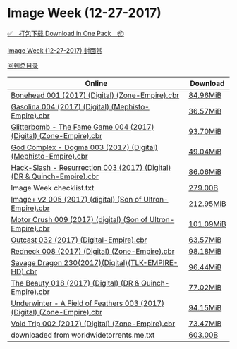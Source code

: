# Image Week (12-27-2017)

[✅&emsp;打包下载 Download in One Pack&emsp;📦](https://pan.baidu.com/s/1i5al7jn)

[Image Week (12-27-2017) 封面赏](/https://github.com/alicewish/markdown/blob/master/cover/Image-Week-12-27-2017-Covers.md)



[回到总目录](https://github.com/alicewish/markdown/blob/master/Catalogs.md)



Online | Download
--- | ---
[Bonehead 001 (2017) (Digital) (Zone-Empire).cbr](https://github.com/alicewish/markdown/blob/master/comic/Bonehead-001-2017-Digital-Zone-Empire-cbr.md) | [84.96MiB](https://pan.baidu.com/s/1i5al7jn#list/path=%2FImage%20Week%202017%20Q4%2FImage%20Week%20%2812-27-2017%29%2F%E3%82%B3%E3%82%A8%E3%82%BD%E3%82%A6%E3%82%B9%E3%82%BB%E3%82%B7%E3%82%B3%E3%82%A4%E3%82%B3%E3%82%AD%E3%82%B5%E3%82%A2%E3%82%BB%E3%82%B9%E3%82%B9%E3%82%B5%E3%82%A2%E3%82%B3%E3%82%BF%E3%82%AA%E3%82%AF%E3%82%B9%E3%82%B9%E3%82%AF%E3%82%A6%E3%82%A2%E3%82%B9%E3%82%AD%E3%82%A4%E3%82%B1%E3%82%AD&parentPath=%2FImage%20Week%202017%20Q4)
[Gasolina 004 (2017) (Digital) (Mephisto-Empire).cbr](https://github.com/alicewish/markdown/blob/master/comic/Gasolina-004-2017-Digital-Mephisto-Empire-cbr.md) | [36.57MiB](https://pan.baidu.com/s/1i5al7jn#list/path=%2FImage%20Week%202017%20Q4%2FImage%20Week%20%2812-27-2017%29%2F%E3%82%B7%E3%82%BD%E3%82%B7%E3%82%B9%E3%82%AD%E3%82%AA%E3%82%B7%E3%82%BF%E3%82%A6%E3%82%BF%E3%82%AF%E3%82%B1%E3%82%B7%E3%82%BD%E3%82%B9%E3%82%A2%E3%82%A4%E3%82%A2%E3%82%AD%E3%82%A6%E3%82%B7%E3%82%B5%E3%82%AA%E3%82%A2%E3%82%A2%E3%82%BD%E3%82%B5%E3%82%BB%E3%82%BF%E3%82%B7%E3%82%B1%E3%82%AD&parentPath=%2FImage%20Week%202017%20Q4)
[Glitterbomb - The Fame Game 004 (2017) (Digital) (Zone-Empire).cbr](https://github.com/alicewish/markdown/blob/master/comic/Glitterbomb-Fame-Game-004-2017-Digital-Zone-Empire-cbr.md) | [93.70MiB](https://pan.baidu.com/s/1i5al7jn#list/path=%2FImage%20Week%202017%20Q4%2FImage%20Week%20%2812-27-2017%29%2F%E3%82%B9%E3%82%A8%E3%82%BB%E3%82%B5%E3%82%B9%E3%82%AA%E3%82%AF%E3%82%BF%E3%82%AF%E3%82%A2%E3%82%A4%E3%82%BD%E3%82%AA%E3%82%BB%E3%82%BF%E3%82%B9%E3%82%A4%E3%82%AD%E3%82%A6%E3%82%B7%E3%82%AF%E3%82%B7%E3%82%B9%E3%82%AD%E3%82%BB%E3%82%BD%E3%82%BB%E3%82%B5%E3%82%A8%E3%82%AB%E3%82%B1%E3%82%B3&parentPath=%2FImage%20Week%202017%20Q4)
[God Complex - Dogma 003 (2017) (Digital) (Mephisto-Empire).cbr](https://github.com/alicewish/markdown/blob/master/comic/God-Complex-Dogma-003-2017-Digital-Mephisto-Empire-cbr.md) | [49.04MiB](https://pan.baidu.com/s/1i5al7jn#list/path=%2FImage%20Week%202017%20Q4%2FImage%20Week%20%2812-27-2017%29%2F%E3%82%BD%E3%82%A4%E3%82%B9%E3%82%B5%E3%82%B1%E3%82%BF%E3%82%AD%E3%82%AA%E3%82%B9%E3%82%AF%E3%82%B5%E3%82%B1%E3%82%BF%E3%82%AD%E3%82%B9%E3%82%BF%E3%82%AA%E3%82%BF%E3%82%A8%E3%82%BD%E3%82%AB%E3%82%B1%E3%82%AF%E3%82%AA%E3%82%BD%E3%82%BB%E3%82%B1%E3%82%B9%E3%82%B3%E3%82%AA%E3%82%BB%E3%82%A4&parentPath=%2FImage%20Week%202017%20Q4)
[Hack-Slash - Resurrection 003 (2017) (Digital) (DR & Quinch-Empire).cbr](https://github.com/alicewish/markdown/blob/master/comic/Hack-Slash-Resurrection-003-2017-Digital-DR-Quinch-Empire-cbr.md) | [86.06MiB](https://pan.baidu.com/s/1i5al7jn#list/path=%2FImage%20Week%202017%20Q4%2FImage%20Week%20%2812-27-2017%29%2F%E3%82%AB%E3%82%AD%E3%82%AF%E3%82%BF%E3%82%B7%E3%82%B9%E3%82%A8%E3%82%A4%E3%82%BB%E3%82%AD%E3%82%B7%E3%82%A6%E3%82%B5%E3%82%B5%E3%82%B7%E3%82%AF%E3%82%AD%E3%82%A8%E3%82%AD%E3%82%BB%E3%82%A6%E3%82%B1%E3%82%B1%E3%82%B9%E3%82%A2%E3%82%BB%E3%82%AF%E3%82%AA%E3%82%B5%E3%82%BF%E3%82%A2%E3%82%B5&parentPath=%2FImage%20Week%202017%20Q4)
Image Week checklist.txt | [279.00B](https://pan.baidu.com/s/1i5al7jn#list/path=%2FImage%20Week%202017%20Q4%2FImage%20Week%20%2812-27-2017%29%2F%E3%82%B7%E3%82%B7%E3%82%BD%E3%82%AF%E3%82%A2%E3%82%BD%E3%82%AD%E3%82%AF%E3%82%A2%E3%82%A8%E3%82%BF%E3%82%A6%E3%82%A8%E3%82%A4%E3%82%B1%E3%82%A4%E3%82%A4%E3%82%B5%E3%82%AF%E3%82%A4%E3%82%B5%E3%82%BB%E3%82%BF%E3%82%BF%E3%82%B3%E3%82%AD%E3%82%B7%E3%82%AA%E3%82%AB%E3%82%A2%E3%82%A4%E3%82%B1&parentPath=%2FImage%20Week%202017%20Q4)
[Image+ v2 005 (2017) (digital) (Son of Ultron-Empire).cbr](https://github.com/alicewish/markdown/blob/master/comic/Image-v2-005-2017-digital-Son-of-Ultron-Empire-cbr.md) | [212.95MiB](https://pan.baidu.com/s/1i5al7jn#list/path=%2FImage%20Week%202017%20Q4%2FImage%20Week%20%2812-27-2017%29%2F%E3%82%A6%E3%82%A4%E3%82%BB%E3%82%A4%E3%82%B1%E3%82%A6%E3%82%BF%E3%82%AB%E3%82%AD%E3%82%B1%E3%82%AB%E3%82%B3%E3%82%A4%E3%82%AD%E3%82%AB%E3%82%BF%E3%82%B1%E3%82%B7%E3%82%B9%E3%82%A4%E3%82%AD%E3%82%BB%E3%82%A6%E3%82%AD%E3%82%BB%E3%82%B9%E3%82%AD%E3%82%B5%E3%82%B3%E3%82%AF%E3%82%AB%E3%82%BB&parentPath=%2FImage%20Week%202017%20Q4)
[Motor Crush 009 (2017) (digital) (Son of Ultron-Empire).cbr](https://github.com/alicewish/markdown/blob/master/comic/Motor-Crush-009-2017-digital-Son-of-Ultron-Empire-cbr.md) | [101.09MiB](https://pan.baidu.com/s/1i5al7jn#list/path=%2FImage%20Week%202017%20Q4%2FImage%20Week%20%2812-27-2017%29%2F%E3%82%AD%E3%82%AA%E3%82%AA%E3%82%A6%E3%82%AA%E3%82%BD%E3%82%A8%E3%82%AF%E3%82%BF%E3%82%BB%E3%82%B1%E3%82%AD%E3%82%BF%E3%82%BB%E3%82%B9%E3%82%B5%E3%82%B5%E3%82%BB%E3%82%AF%E3%82%AF%E3%82%A6%E3%82%BF%E3%82%A6%E3%82%B5%E3%82%AF%E3%82%BF%E3%82%A6%E3%82%B9%E3%82%B1%E3%82%A6%E3%82%B1%E3%82%B1&parentPath=%2FImage%20Week%202017%20Q4)
[Outcast 032 (2017) (Digital-Empire).cbr](https://github.com/alicewish/markdown/blob/master/comic/Outcast-032-2017-Digital-Empire-cbr.md) | [63.57MiB](https://pan.baidu.com/s/1i5al7jn#list/path=%2FImage%20Week%202017%20Q4%2FImage%20Week%20%2812-27-2017%29%2F%E3%82%A8%E3%82%BF%E3%82%A6%E3%82%B5%E3%82%A4%E3%82%B9%E3%82%BB%E3%82%BD%E3%82%B3%E3%82%A2%E3%82%BB%E3%82%B9%E3%82%B1%E3%82%AB%E3%82%A6%E3%82%B1%E3%82%B1%E3%82%B5%E3%82%B7%E3%82%BD%E3%82%AB%E3%82%AB%E3%82%B1%E3%82%AB%E3%82%AB%E3%82%BF%E3%82%AB%E3%82%BD%E3%82%B1%E3%82%A2%E3%82%B5%E3%82%AD&parentPath=%2FImage%20Week%202017%20Q4)
[Redneck 008 (2017) (Digital) (Zone-Empire).cbr](https://github.com/alicewish/markdown/blob/master/comic/Redneck-008-2017-Digital-Zone-Empire-cbr.md) | [98.18MiB](https://pan.baidu.com/s/1i5al7jn#list/path=%2FImage%20Week%202017%20Q4%2FImage%20Week%20%2812-27-2017%29%2F%E3%82%B7%E3%82%BF%E3%82%A6%E3%82%A4%E3%82%B7%E3%82%AD%E3%82%B7%E3%82%A8%E3%82%BB%E3%82%AD%E3%82%B9%E3%82%BD%E3%82%B3%E3%82%A4%E3%82%A2%E3%82%B1%E3%82%A4%E3%82%B3%E3%82%A8%E3%82%AA%E3%82%AD%E3%82%B1%E3%82%B1%E3%82%AB%E3%82%A2%E3%82%B7%E3%82%AB%E3%82%A4%E3%82%A2%E3%82%B5%E3%82%A2%E3%82%BF&parentPath=%2FImage%20Week%202017%20Q4)
[Savage Dragon 230(2017)(Digital)(TLK-EMPIRE-HD).cbr](https://github.com/alicewish/markdown/blob/master/comic/Savage-Dragon-230-2017-Digital-TLK-EMPIRE-HD-cbr.md) | [96.44MiB](https://pan.baidu.com/s/1i5al7jn#list/path=%2FImage%20Week%202017%20Q4%2FImage%20Week%20%2812-27-2017%29%2F%E3%82%B7%E3%82%AF%E3%82%BD%E3%82%A6%E3%82%BB%E3%82%AA%E3%82%A6%E3%82%A4%E3%82%B3%E3%82%B9%E3%82%A6%E3%82%B1%E3%82%AF%E3%82%B3%E3%82%B3%E3%82%BF%E3%82%B5%E3%82%BD%E3%82%A4%E3%82%B3%E3%82%B1%E3%82%AA%E3%82%A4%E3%82%A4%E3%82%AD%E3%82%A4%E3%82%B3%E3%82%B5%E3%82%BD%E3%82%B7%E3%82%A4%E3%82%B5&parentPath=%2FImage%20Week%202017%20Q4)
[The Beauty 018 (2017) (Digital) (DR & Quinch-Empire).cbr](https://github.com/alicewish/markdown/blob/master/comic/Beauty-018-2017-Digital-DR-Quinch-Empire-cbr.md) | [77.02MiB](https://pan.baidu.com/s/1i5al7jn#list/path=%2FImage%20Week%202017%20Q4%2FImage%20Week%20%2812-27-2017%29%2F%E3%82%A2%E3%82%B1%E3%82%B1%E3%82%BB%E3%82%AD%E3%82%AF%E3%82%BB%E3%82%BB%E3%82%B9%E3%82%A6%E3%82%A8%E3%82%A4%E3%82%B5%E3%82%A2%E3%82%AB%E3%82%BB%E3%82%B7%E3%82%BB%E3%82%B7%E3%82%A2%E3%82%B7%E3%82%A2%E3%82%A2%E3%82%B9%E3%82%A6%E3%82%B7%E3%82%B1%E3%82%A8%E3%82%AA%E3%82%B7%E3%82%AB%E3%82%B7&parentPath=%2FImage%20Week%202017%20Q4)
[Underwinter - A Field of Feathers 003 (2017) (Digital) (Zone-Empire).cbr](https://github.com/alicewish/markdown/blob/master/comic/Underwinter-A-Field-of-Feathers-003-2017-Digital-Zone-Empire-cbr.md) | [94.15MiB](https://pan.baidu.com/s/1i5al7jn#list/path=%2FImage%20Week%202017%20Q4%2FImage%20Week%20%2812-27-2017%29%2F%E3%82%A2%E3%82%B7%E3%82%B7%E3%82%BB%E3%82%B5%E3%82%B9%E3%82%A8%E3%82%AA%E3%82%A6%E3%82%B5%E3%82%A4%E3%82%B9%E3%82%BF%E3%82%AA%E3%82%AB%E3%82%B7%E3%82%A4%E3%82%A2%E3%82%B3%E3%82%AF%E3%82%AB%E3%82%A4%E3%82%AA%E3%82%A8%E3%82%B5%E3%82%A2%E3%82%AA%E3%82%AA%E3%82%B3%E3%82%B1%E3%82%A4%E3%82%B3&parentPath=%2FImage%20Week%202017%20Q4)
[Void Trip 002 (2017) (Digital) (Zone-Empire).cbr](https://github.com/alicewish/markdown/blob/master/comic/Void-Trip-002-2017-Digital-Zone-Empire-cbr.md) | [73.47MiB](https://pan.baidu.com/s/1i5al7jn#list/path=%2FImage%20Week%202017%20Q4%2FImage%20Week%20%2812-27-2017%29%2F%E3%82%BF%E3%82%B1%E3%82%BB%E3%82%AD%E3%82%B1%E3%82%B5%E3%82%A8%E3%82%A2%E3%82%AA%E3%82%A8%E3%82%B1%E3%82%AF%E3%82%BB%E3%82%B7%E3%82%A6%E3%82%B5%E3%82%BF%E3%82%B1%E3%82%B7%E3%82%BF%E3%82%B1%E3%82%B5%E3%82%B7%E3%82%BB%E3%82%B1%E3%82%B1%E3%82%B1%E3%82%A8%E3%82%B7%E3%82%A2%E3%82%B3%E3%82%B7&parentPath=%2FImage%20Week%202017%20Q4)
downloaded from worldwidetorrents.me.txt | [603.00B](https://pan.baidu.com/s/1i5al7jn#list/path=%2FImage%20Week%202017%20Q4%2FImage%20Week%20%2812-27-2017%29%2F%E3%82%A8%E3%82%AF%E3%82%BB%E3%82%AD%E3%82%AA%E3%82%B3%E3%82%B3%E3%82%A2%E3%82%A8%E3%82%A4%E3%82%A4%E3%82%BF%E3%82%B7%E3%82%B5%E3%82%A4%E3%82%B1%E3%82%A4%E3%82%A6%E3%82%AF%E3%82%A8%E3%82%B7%E3%82%B3%E3%82%AD%E3%82%BD%E3%82%AA%E3%82%B9%E3%82%A8%E3%82%BD%E3%82%A6%E3%82%A6%E3%82%B3%E3%82%B3&parentPath=%2FImage%20Week%202017%20Q4)